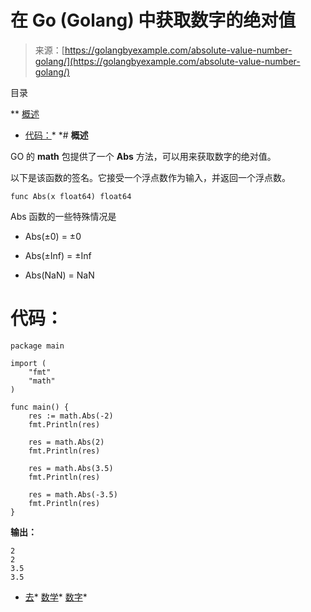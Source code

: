 <!--yml

类别：未分类

日期：2024-10-13 06:14:56

-->

# 在 Go (Golang) 中获取数字的绝对值

> 来源：[https://golangbyexample.com/absolute-value-number-golang/](https://golangbyexample.com/absolute-value-number-golang/)

目录

**   [概述](#Overview "Overview")

+   [代码：](#Code "Code:")*  *# **概述**

GO 的 **math** 包提供了一个 **Abs** 方法，可以用来获取数字的绝对值。

以下是该函数的签名。它接受一个浮点数作为输入，并返回一个浮点数。

```
func Abs(x float64) float64
```

Abs 函数的一些特殊情况是

+   Abs(±0) = ±0

+   Abs(±Inf) = ±Inf

+   Abs(NaN) = NaN

# **代码：**

```
package main

import (
    "fmt"
    "math"
)

func main() {
    res := math.Abs(-2)
    fmt.Println(res)

    res = math.Abs(2)
    fmt.Println(res)

    res = math.Abs(3.5)
    fmt.Println(res)

    res = math.Abs(-3.5)
    fmt.Println(res)
}
```

**输出：**

```
2
2
3.5
3.5
```

+   [去](https://golangbyexample.com/tag/go/)*   [数学](https://golangbyexample.com/tag/math/)*   [数字](https://golangbyexample.com/tag/number/)*
